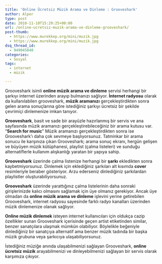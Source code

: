 ```yaml
---
title: 'Online Ücretsiz Müzik Arama ve Dinleme : Grooveshark'
author: Alper
type: post
date: 2010-11-10T15:29:25+00:00
url: /online-ucretsiz-muzik-arama-ve-dinleme-grooveshark/
post-thumb:
  - https://www.murekkep.org/mini/muzik.jpg
  - https://www.murekkep.org/mini/muzik.jpg
dsq_thread_id:
  - 949045840
categories:
  - Sosyal
tags:
  - internet
  - müzik

---
```

Grooveshark isimli **online müzik arama ve dinleme** servisi herhangi bir şarkıyı internet üzerinden arayıp bulmanızı sağlıyor. **İnternet radyosu** olarak da kullanılabilen grooveshark, **müzik aramanızı** gerçekleştirdikten sonra gelen arama sonuçlarına göre istediğiniz şarkıyı ücretsiz bir şekilde çevrimiçi dinlemenize imkan tanıyor.

**Grooveshark**, basit ve sade bir arayüzle hazırlanmış bir servis ve ana sayfasında müzik aramanızı gerçekleştirebileceğiniz bir arama kutusu var. &#8220;**Search for music**&#8221; Müzik aramanızı gerçekleştirdikten sonra ise Grooveshark&#8217;ı daha çok sevmeye başlıyorsunuz. Tatminkar bir arama sonucu ile karşınıza çıkan Grooveshark; arama sonuç ekranı, hergün gelişen ve büyüyen müzik kütüphanesi, playlist (çalma listeleri) ve sunduğu alternatiflerle kullanım alışkanlığı yaratan bir yapıya sahip. 

**Grooveshark** üzerinde çalma listenize herhangi bir **şarkı** ekledikten sonra kaybetmiyorsunuz. Dinlemek için eklediğiniz şarkıları alt kısımda **cover** resimleriyle beraber gösteriyor. Arzu ederseniz dinlediğiniz şarkılardan playlistler oluşturabiliyorsunuz. 

**Grooveshark** üzerinde yarattığınız çalma listelerinin daha sonraki girişlerinizde kalıcı olmasını sağlamak için üye olmanız gerekiyor. Ancak üye olmadan da **online müzik arama ve dinleme** işlevini yerine getirebilen Grooveshark, internet radyosu sayesinde farklı radyo kanalları üzerinden müzik dinlemenize olanak sağlıyor. 

**Online müzik dinlemek** isteyen internet kullanıcıları için oldukça cazip özellikler sunan Grooveshark içerisinde geçen artist etiketinden similar, benzer sanatçılara ulaşmak mümkün olabiliyor. Böylelikle beğeniyle dinlediğiniz bir sanatçıya alternatif ama benzer müzik tadında bir başka müzik grubuna veya şarkıcıya ulaşabiliyorsunuz. 

İstediğiniz müziğe anında ulaşabilmenizi sağlayan Grooveshark, **online ücretsiz müzik** arayabilmenizi ve dinleyebilmenizi sağlayan bir servis olarak karşımıza çıkıyor.